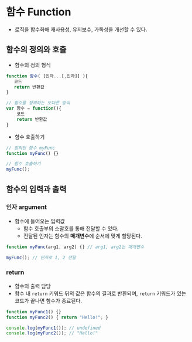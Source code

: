 # 함수 Function 
- 로직을 함수화해 재사용성, 유지보수, 가독성을 개선할 수 있다.
## 함수의 정의와 호출
- 함수의 정의 형식
```javascript
function 함수( [인자...[,인자]] ){
   코드
   return 반환값
}
```
```javascript
// 함수를 정의하는 또다른 방식
var 함수 = function(){
    코드
    return 반환값
}
```
- 함수 호출하기
```javascript
// 정의된 함수 myFunc
function myFunc() {}

// 함수 호출하기
myFunc();
```
## 함수의 입력과 출력
### 인자 argument
- 함수에 들어오는 입력값
    - 함수 호출부의 소괄호를 통해 전달할 수 있다.
    - 전달된 인자는 함수의 **매개변수**에 순서에 맞게 할당된다. 
```javascript
function myFunc(arg1, arg2) {} // arg1, arg2는 매개변수

myFunc(); // 인자로 1, 2 전달
```
### return
- 함수의 출력 담당
- 함수 내 `return` 키워드 뒤의 값은 함수의 결과로 반환되며, `return` 키워드가 있는 코드가 끝나면 함수가 종료된다.
```javascript
function myFunc1() {} 
function myFunc2() { return "Hello!"; } 

console.log(myFunc1()); // undefined
console.log(myFunc2()); // "Hello!"
```
